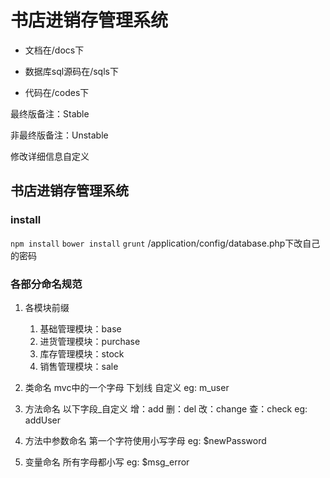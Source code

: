 # 书店进销存管理系统



- 文档在/docs下

- 数据库sql源码在/sqls下

- 代码在/codes下



最终版备注：Stable

非最终版备注：Unstable

修改详细信息自定义


## 书店进销存管理系统

### install 

`npm install`
`bower install`
`grunt`
/application/config/database.php下改自己的密码

### 各部分命名规范

1. 各模块前缀
    1. 基础管理模块：base
    2. 进货管理模块：purchase
    3. 库存管理模块：stock
    4. 销售管理模块：sale
2. 类命名
    mvc中的一个字母 下划线 自定义
    eg: m_user

3. 方法命名
    以下字段_自定义
        增：add
        删：del
        改：change
        查：check
    eg: addUser

4. 方法中参数命名
    第一个字符使用小写字母
    eg: $newPassword

5. 变量命名
    所有字母都小写
    eg: $msg_error